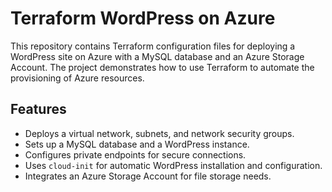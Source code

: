 # Terraform WordPress on Azure

This repository contains Terraform configuration files for deploying a WordPress site on Azure with a MySQL database and an Azure Storage Account. 
The project demonstrates how to use Terraform to automate the provisioning of Azure resources.

## Features

- Deploys a virtual network, subnets, and network security groups.
- Sets up a MySQL database and a WordPress instance.
- Configures private endpoints for secure connections.
- Uses `cloud-init` for automatic WordPress installation and configuration.
- Integrates an Azure Storage Account for file storage needs.